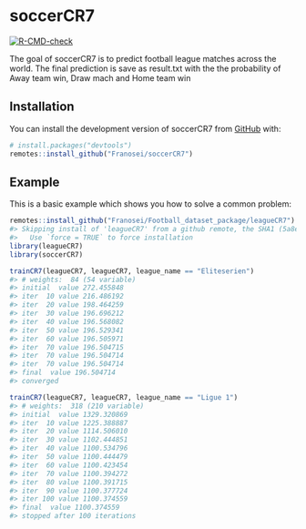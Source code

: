 
<!-- README.md is generated from README.Rmd. Please edit that file -->

# soccerCR7

<!-- badges: start -->

[![R-CMD-check](https://github.com/Franosei/soccerCR7/actions/workflows/check-standard.yaml/badge.svg)](https://github.com/Franosei/soccerCR7/actions/workflows/check-standard.yaml)
<!-- badges: end -->

The goal of soccerCR7 is to predict football league matches across the
world. The final prediction is save as result.txt with the the
probability of Away team win, Draw mach and Home team win

## Installation

You can install the development version of soccerCR7 from
[GitHub](https://github.com/) with:

``` r
# install.packages("devtools")
remotes::install_github("Franosei/soccerCR7")
```

## Example

This is a basic example which shows you how to solve a common problem:

``` r
remotes::install_github("Franosei/Football_dataset_package/leagueCR7")
#> Skipping install of 'leagueCR7' from a github remote, the SHA1 (5a8e7b1a) has not changed since last install.
#>   Use `force = TRUE` to force installation
library(leagueCR7)
library(soccerCR7)
```

``` r
trainCR7(leagueCR7, leagueCR7, league_name == "Eliteserien")
#> # weights:  84 (54 variable)
#> initial  value 272.455848 
#> iter  10 value 216.486192
#> iter  20 value 198.464259
#> iter  30 value 196.696212
#> iter  40 value 196.568082
#> iter  50 value 196.529341
#> iter  60 value 196.505971
#> iter  70 value 196.504715
#> iter  70 value 196.504714
#> iter  70 value 196.504714
#> final  value 196.504714 
#> converged
```

``` r
trainCR7(leagueCR7, leagueCR7, league_name == "Ligue 1")
#> # weights:  318 (210 variable)
#> initial  value 1329.320869 
#> iter  10 value 1225.388887
#> iter  20 value 1114.506010
#> iter  30 value 1102.444851
#> iter  40 value 1100.534796
#> iter  50 value 1100.444479
#> iter  60 value 1100.423454
#> iter  70 value 1100.394272
#> iter  80 value 1100.391715
#> iter  90 value 1100.377724
#> iter 100 value 1100.374559
#> final  value 1100.374559 
#> stopped after 100 iterations
```
